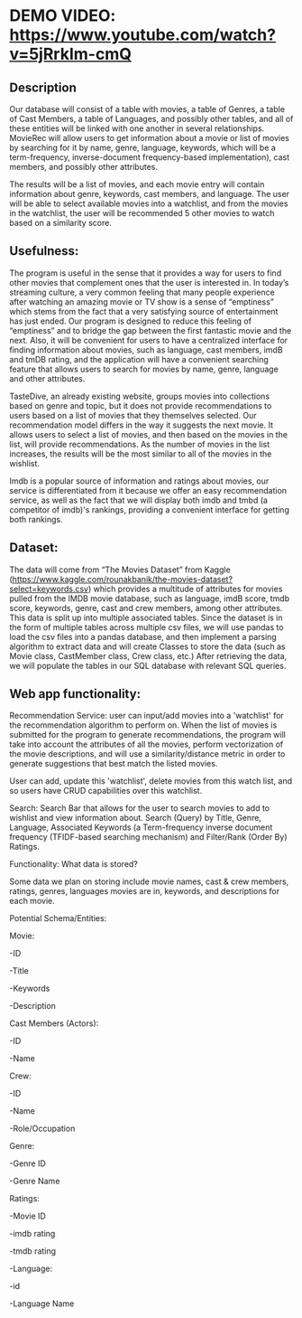 # DEMO VIDEO: https://www.youtube.com/watch?v=5jRrkIm-cmQ

## Description
Our database will consist of a table with movies, a table of Genres, a table of Cast Members, a table of Languages, and possibly other tables, and all of these entities will be linked with one another in several relationships. MovieRec will allow users to get information about a movie or list of movies by searching for it by name, genre, language, keywords, which will be a term-frequency, inverse-document frequency-based implementation), cast members, and possibly other attributes.

The results will be a list of movies, and each movie entry will contain information about genre, keywords, cast members, and language. The user will be able to select available movies into a watchlist, and from the movies in the watchlist, the user will be recommended 5 other movies to watch based on a similarity score.

## Usefulness:
The program is useful in the sense that it provides a way for users to find other movies that complement ones that the user is interested in. In today’s streaming culture, a very common feeling that many people experience after watching an amazing movie or TV show is a sense of “emptiness” which stems from the fact that a very satisfying source of entertainment has just ended. Our program is designed to reduce this feeling of “emptiness” and to bridge the gap between the first fantastic movie and the next. Also, it will be convenient for users to have a centralized interface for finding information about movies, such as language, cast members, imdB and tmDB rating, and the application will have a convenient searching feature that allows users to search for movies by name, genre, language and other attributes.

TasteDive, an already existing website, groups movies into collections based on genre and topic, but it does not provide recommendations to users based on a list of movies that they themselves selected. Our recommendation model differs in the way it suggests the next movie. It allows users to select a list of movies, and then based on the movies in the list, will provide recommendations. As the number of movies in the list increases, the results will be the most similar to all of the movies in the wishlist.

Imdb is a popular source of information and ratings about movies, our service is differentiated from it because we offer an easy recommendation service, as well as the fact that we will display both imdb and tmbd (a competitor of imdb)'s rankings, providing a convenient interface for getting both rankings. 

## Dataset:
The data will come from “The Movies Dataset” from Kaggle (https://www.kaggle.com/rounakbanik/the-movies-dataset?select=keywords.csv) which provides a multitude of attributes for movies pulled from the IMDB movie database, such as language, imdB score, tmdb score, keywords, genre, cast and crew members, among other attributes. This data is split up into multiple associated tables. Since the dataset is in the form of multiple tables across multiple csv files, we will use pandas to load the csv files into a pandas database, and then implement a parsing algorithm to extract data and will create Classes to store the data (such as Movie class, CastMember class, Crew class, etc.) After retrieving the data, we will populate the tables in our SQL database with relevant SQL queries.

## Web app functionality: 
Recommendation Service: user can input/add movies into a 'watchlist' for the recommendation algorithm to perform on. When the list of movies is submitted for the program to generate recommendations, the program will take into account the attributes of all the movies, perform vectorization of the movie descriptions, and will use a similarity/distance metric in order to generate suggestions that best match the listed movies. 

User can add, update this 'watchlist', delete movies from this watch list, and so users have CRUD capabilities over this watchlist. 

Search: Search Bar that allows for the user to search movies to add to wishlist and view information about. Search (Query) by Title, Genre, Language, Associated Keywords (a Term-frequency inverse document frequency (TFIDF-based searching mechanism) and Filter/Rank (Order By) Ratings.

Functionality: 
What data is stored?

Some data we plan on storing include movie names, cast & crew members, ratings, genres, languages movies are in, keywords, and descriptions for each movie.

Potential Schema/Entities:

Movie: 

-ID

-Title

-Keywords

-Description

Cast Members (Actors):

-ID

-Name

Crew:

-ID

-Name

-Role/Occupation

Genre:

-Genre ID

-Genre Name

Ratings:

-Movie ID

-imdb rating

-tmdb rating

-Language:

-id

-Language Name

